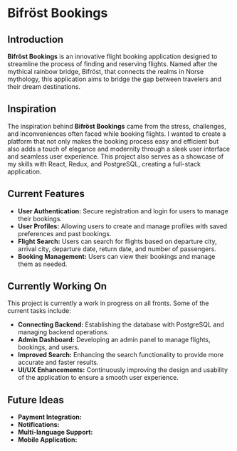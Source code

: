 # Bifröst Bookings

## Introduction

**Bifröst Bookings** is an innovative flight booking application designed to streamline the process of finding and reserving flights. Named after the mythical rainbow bridge, Bifröst, that connects the realms in Norse mythology, this application aims to bridge the gap between travelers and their dream destinations.

## Inspiration

The inspiration behind **Bifröst Bookings** came from the stress, challenges, and inconveniences often faced while booking flights. I wanted to create a platform that not only makes the booking process easy and efficient but also adds a touch of elegance and modernity through a sleek user interface and seamless user experience. This project also serves as a showcase of my skills with React, Redux, and PostgreSQL, creating a full-stack application.

## Current Features

- **User Authentication:** Secure registration and login for users to manage their bookings.
- **User Profiles:** Allowing users to create and manage profiles with saved preferences and past bookings.
- **Flight Search:** Users can search for flights based on departure city, arrival city, departure date, return date, and number of passengers.
- **Booking Management:** Users can view their bookings and manage them as needed.

## Currently Working On

This project is currently a work in progress on all fronts. Some of the current tasks include:

- **Connecting Backend:** Establishing the database with PostgreSQL and managing backend operations.
- **Admin Dashboard:** Developing an admin panel to manage flights, bookings, and users.
- **Improved Search:** Enhancing the search functionality to provide more accurate and faster results.
- **UI/UX Enhancements:** Continuously improving the design and usability of the application to ensure a smooth user experience.

## Future Ideas

- **Payment Integration:**
- **Notifications:**
- **Multi-language Support:**
- **Mobile Application:**
